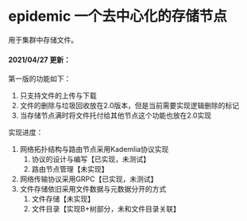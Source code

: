 # epidemic 一个去中心化的存储节点
用于集群中存储文件。

#### 2021/04/27 更新：
第一版的功能如下：
1. 只支持文件的上传与下载
2. 文件的删除与垃圾回收放在2.0版本，但是当前需要实现逻辑删除的标记
3. 当存储节点满时将文件托付给其他节点这个功能也放在2.0实现

实现进度：
1. 网络拓扑结构与路由节点采用Kademlia协议实现
    1. 协议的设计与编写【已实现，未测试】
    2. 路由节点管理【未实现】
2. 网络传输协议采用GRPC【已实现，未测试】
3. 文件存储依旧采用文件数据与元数据分开的方式
    1. 文件存储【未实现】
    2. 文件目录【实现B+树部分，未和文件目录关联】
